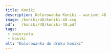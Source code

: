 ```yaml
---
title: Koniki
description: Kolorowanka Koniki – wariant 48
image: /koniki/48/koniki-48.svg
pdf:   /koniki/48/koniki-48.pdf
tags:
 - zwierzeta
 - koniki
alt: "Kolorowanka do druku koniki"
---
```

